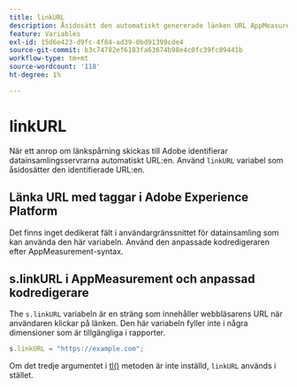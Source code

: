 ```yaml
---
title: linkURL
description: Åsidosätt den automatiskt genererade länken URL AppMeasurement använder i länkspårningsanrop.
feature: Variables
exl-id: 15d6e423-d9fc-4f84-ad39-0bd91399cde4
source-git-commit: b3c74782ef6183fa63674b98e4c0fc39fc09441b
workflow-type: tm+mt
source-wordcount: '118'
ht-degree: 1%

---
```


# linkURL

När ett anrop om länkspårning skickas till Adobe identifierar datainsamlingsservrarna automatiskt URL:en. Använd `linkURL` variabel som åsidosätter den identifierade URL:en.

## Länka URL med taggar i Adobe Experience Platform

Det finns inget dedikerat fält i användargränssnittet för datainsamling som kan använda den här variabeln. Använd den anpassade kodredigeraren efter AppMeasurement-syntax.

## s.linkURL i AppMeasurement och anpassad kodredigerare

The `s.linkURL` variabeln är en sträng som innehåller webbläsarens URL när användaren klickar på länken. Den här variabeln fyller inte i några dimensioner som är tillgängliga i rapporter.

```js
s.linkURL = "https://example.com";
```

Om det tredje argumentet i [tl()](../functions/tl-method.md) metoden är inte inställd, `linkURL` används i stället.
